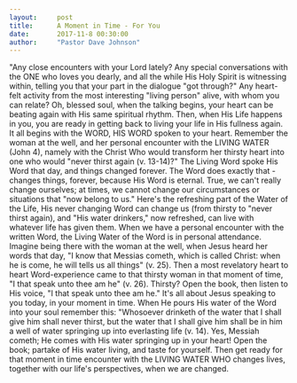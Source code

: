 ```yaml
---
layout:     post
title:      A Moment in Time - For You
date:       2017-11-8 00:30:00
author:     "Pastor Dave Johnson"
---
```


"Any close encounters with your Lord lately?  Any special conversations with the ONE who loves you dearly, and all the while His Holy Spirit is witnessing within, telling you that your part in the dialogue "got through?"  Any heart-felt activity from the most interesting "living person" alive, with whom you can relate?  Oh, blessed soul, when the talking begins, your heart can be beating again with His same spiritual rhythm.  Then, when His Life happens in you, you are ready in getting back to living your life in His fullness again.  It all begins with the WORD, HIS WORD spoken to your heart.  Remember the woman at the well, and her personal encounter with the LIVING WATER (John 4), namely with the Christ Who would transform her thirsty heart into one who would "never thirst again (v. 13-14)?"  The Living Word spoke His Word that day, and things changed forever.  The Word does exactly that - changes things, forever, because His Word is eternal.  True, we can't really change ourselves; at times, we cannot change our circumstances or situations that "now belong to us."  Here's the refreshing part of the Water of the Life, His never changing Word can change us (from thirsty to "never thirst again), and "His water drinkers,"  now refreshed, can live with whatever life has given them.   When we have a personal encounter with the written Word, the Living Water of the Word is in personal attendance.  Imagine being there with the woman at the well, when Jesus heard her words that day, "I know that Messias cometh, which is called Christ: when he is come, he will tells us all things" (v. 25).  Then a most revelatory heart to heart Word-experience came to that thirsty woman in that moment of time, "I that speak unto thee am he" (v. 26).  Thirsty?  Open the book, then listen to His voice, "I that speak unto thee am he."  It's all about Jesus speaking to you today, in your moment in time.  When He pours His water of the Word into your soul remember this: "Whosoever drinketh of the water that I shall give him shall never thirst, but the water that I shall give him shall be in him a well of water springing up into everlasting life (v. 14).  Yes, Messiah cometh; He comes with His water springing up in your heart!  Open the book; partake of His water living, and taste for yourself. Then get ready for that moment in time encounter with the LIVING WATER WHO changes lives, together with our life's perspectives, when we are changed.
